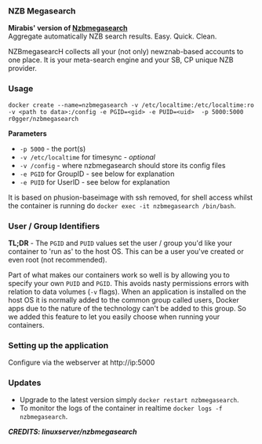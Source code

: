 ### NZB Megasearch
**Mirabis' version of [Nzbmegasearch](https://github.com/Mirabis/usntssearch)**   
Aggregate automatically NZB search results. Easy. Quick. Clean.

NZBmegasearcH collects all your (not only) newznab-based accounts to one place. It is your meta-search engine and your SB, CP unique NZB provider. 

### Usage

```
docker create --name=nzbmegasearch -v /etc/localtime:/etc/localtime:ro -v <path to data>:/config -e PGID=<gid> -e PUID=<uid>  -p 5000:5000 r0gger/nzbmegasearch
```


**Parameters**

* `-p 5000` - the port(s)
* `-v /etc/localtime` for timesync - *optional*
* `-v /config` - where nzbmegasearch should store its config files
* `-e PGID` for GroupID - see below for explanation
* `-e PUID` for UserID - see below for explanation

It is based on phusion-baseimage with ssh removed, for shell access whilst the container is running do `docker exec -it nzbmegasearch /bin/bash`.

### User / Group Identifiers

**TL;DR** - The `PGID` and `PUID` values set the user / group you'd like your container to 'run as' to the host OS. This can be a user you've created or even root (not recommended).

Part of what makes our containers work so well is by allowing you to specify your own `PUID` and `PGID`. This avoids nasty permissions errors with relation to data volumes (`-v` flags). When an application is installed on the host OS it is normally added to the common group called users, Docker apps due to the nature of the technology can't be added to this group. So we added this feature to let you easily choose when running your containers.

### Setting up the application 

Configure via the webserver at http://ip:5000


### Updates

* Upgrade to the latest version simply `docker restart nzbmegasearch`.
* To monitor the logs of the container in realtime `docker logs -f nzbmegasearch`.

***CREDITS: linuxserver/nzbmegasearch***



